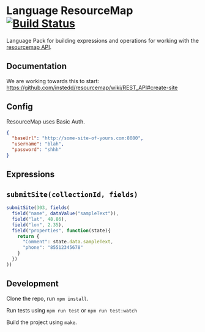 Language ResourceMap [![Build Status](https://travis-ci.org/OpenFn/language-resourcemap.svg?branch=master)](https://travis-ci.org/OpenFn/language-resourcemap)
====================

Language Pack for building expressions and operations for working with
the [resourcemap API](https://github.com/instedd/resourcemap/wiki/REST_API).

Documentation
-------------

We are working towards this to start: https://github.com/instedd/resourcemap/wiki/REST_API#create-site

Config
------
ResourceMap uses Basic Auth.
```json
{
  "baseUrl": "http://some-site-of-yours.com:8080",
  "username": "blah",
  "password": "shhh"
}
```

Expressions
-----------

## `submitSite(collectionId, fields)`
```js
submitSite(303, fields(
  field("name", dataValue("sampleText")),
  field("lat", 48.86),
  field("lon", 2.35),
  field("properties", function(state){
    return {
      "Comment": state.data.sampleText,
      "phone": "85512345678"
    }
  })
))
```

Development
-----------

Clone the repo, run `npm install`.

Run tests using `npm run test` or `npm run test:watch`

Build the project using `make`.
